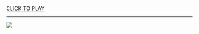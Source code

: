 
<a href="https://premium76.site?title=girls_unblocked_games&ref=13M">CLICK TO PLAY</a></h3>
<hr>

<a href="https://premium76.site?title=girls_unblocked_games&ref=13M"><img src="https://clearcache.store/games.png"></a>


